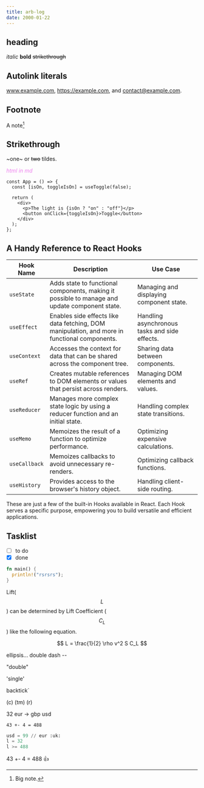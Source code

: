```yaml
---
title: arb-log
date: 2000-01-22
---
```


## heading

_italic_ **bold** ~~strikethrough~~

## Autolink literals

www.example.com, https://example.com, and contact@example.com.

## Footnote

A note[^1]

[^1]: Big note.

## Strikethrough

~one~ or ~~two~~ tildes.

<i style="color: violet">html in md</i>

```tsx
const App = () => {
  const [isOn, toggleIsOn] = useToggle(false);

  return (
    <div>
      <p>The light is {isOn ? "on" : "off"}</p>
      <button onClick={toggleIsOn}>Toggle</button>
    </div>
  );
};
```

## A Handy Reference to React Hooks

| Hook Name     | Description                                                                                   | Use Case                                      |
| ------------- | --------------------------------------------------------------------------------------------- | --------------------------------------------- |
| `useState`    | Adds state to functional components, making it possible to manage and update component state. | Managing and displaying component state.      |
| `useEffect`   | Enables side effects like data fetching, DOM manipulation, and more in functional components. | Handling asynchronous tasks and side effects. |
| `useContext`  | Accesses the context for data that can be shared across the component tree.                   | Sharing data between components.              |
| `useRef`      | Creates mutable references to DOM elements or values that persist across renders.             | Managing DOM elements and values.             |
| `useReducer`  | Manages more complex state logic by using a reducer function and an initial state.            | Handling complex state transitions.           |
| `useMemo`     | Memoizes the result of a function to optimize performance.                                    | Optimizing expensive calculations.            |
| `useCallback` | Memoizes callbacks to avoid unnecessary re-renders.                                           | Optimizing callback functions.                |
| `useHistory`  | Provides access to the browser's history object.                                              | Handling client-side routing.                 |

These are just a few of the built-in Hooks available in React. Each Hook serves a specific purpose, empowering you to build versatile and efficient applications.

## Tasklist

- [ ] to do
- [x] done

```rust
fn main() {
  println!("rsrsrs");
}
```

Lift($$L$$) can be determined by Lift Coefficient ($$C_L$$) like the following
equation.

$$
L = \frac{1}{2} \rho v^2 S C_L
$$

ellipsis...
double dash --

"double"

'single'

backtick`

(c) (tm) (r)

32 eur -> gbp usd

`43 +- 4 = 488`

```py
usd = 99 // eur :uk:
l = 32
l >= 488
```

43 +- 4 = 488 :+1:
